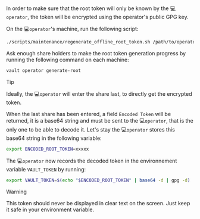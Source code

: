 In order to make sure that the root token will only be known by the 💻`operator`, the token will be encrypted using the operator's public GPG key.

On the 💻`operator`'s machine, run the following script:
```bash
./scripts/maintenance/regenerate_offline_root_token.sh /path/to/operator_public_key.gpg
```

Ask enough share holders to make the root token generation progress by running the following command on each machine:
```bash
vault operator generate-root
```

> [!Tip]  
> Ideally, the 💻`operator` will enter the share last, to directly get the encrypted token.

When the last share has been entered, a field `Encoded Token` will be returned, it is a base64 string and must be sent to the 💻`operator`, that is the only one to be able to decode it.
Let's stay the 💻`operator` stores this base64 string in the following variable:
```bash
export ENCODED_ROOT_TOKEN=xxxxx
```

The 💻`operator` now records the decoded token in the environnement variable `VAULT_TOKEN` by running:
```bash
export VAULT_TOKEN=$(echo "$ENCODED_ROOT_TOKEN" | base64 -d | gpg -d)
```

> [!Warning]  
> This token should never be displayed in clear text on the screen. Just keep it safe in your environment variable.
